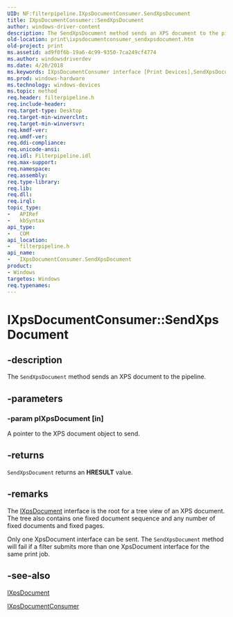 ```yaml
---
UID: NF:filterpipeline.IXpsDocumentConsumer.SendXpsDocument
title: IXpsDocumentConsumer::SendXpsDocument
author: windows-driver-content
description: The SendXpsDocument method sends an XPS document to the pipeline.
old-location: print\ixpsdocumentconsumer_sendxpsdocument.htm
old-project: print
ms.assetid: ad9f0f6b-19a6-4c99-9350-7ca249cf4774
ms.author: windowsdriverdev
ms.date: 4/20/2018
ms.keywords: IXpsDocumentConsumer interface [Print Devices],SendXpsDocument method, IXpsDocumentConsumer.SendXpsDocument, IXpsDocumentConsumer::SendXpsDocument, SendXpsDocument, SendXpsDocument method [Print Devices], SendXpsDocument method [Print Devices],IXpsDocumentConsumer interface, filterpipeline/IXpsDocumentConsumer::SendXpsDocument, filterpipeline_f8816c77-a8d0-4d44-bd12-adaf9194c34c.xml, print.ixpsdocumentconsumer_sendxpsdocument
ms.prod: windows-hardware
ms.technology: windows-devices
ms.topic: method
req.header: filterpipeline.h
req.include-header: 
req.target-type: Desktop
req.target-min-winverclnt: 
req.target-min-winversvr: 
req.kmdf-ver: 
req.umdf-ver: 
req.ddi-compliance: 
req.unicode-ansi: 
req.idl: Filterpipeline.idl
req.max-support: 
req.namespace: 
req.assembly: 
req.type-library: 
req.lib: 
req.dll: 
req.irql: 
topic_type:
-	APIRef
-	kbSyntax
api_type:
-	COM
api_location:
-	filterpipeline.h
api_name:
-	IXpsDocumentConsumer.SendXpsDocument
product:
- Windows
targetos: Windows
req.typenames: 
---
```


# IXpsDocumentConsumer::SendXpsDocument


## -description


The <code>SendXpsDocument</code> method sends an XPS document to the pipeline. 


## -parameters




### -param pIXpsDocument [in]

A pointer to the XPS document object to send.


## -returns



<code>SendXpsDocument</code> returns an <b>HRESULT</b> value.




## -remarks



The <a href="https://msdn.microsoft.com/library/windows/hardware/ff556287">IXpsDocument</a> interface is the root for a tree view of an XPS document. The tree also contains one fixed document sequence and any number of fixed documents and fixed pages.

Only one XpsDocument interface can be sent. The <code>SendXpsDocument</code> method will fail if a filter submits more than one XpsDocument interface for the same print job.




## -see-also




<a href="https://msdn.microsoft.com/library/windows/hardware/ff556287">IXpsDocument</a>



<a href="https://msdn.microsoft.com/library/windows/hardware/ff556291">IXpsDocumentConsumer</a>
 

 

